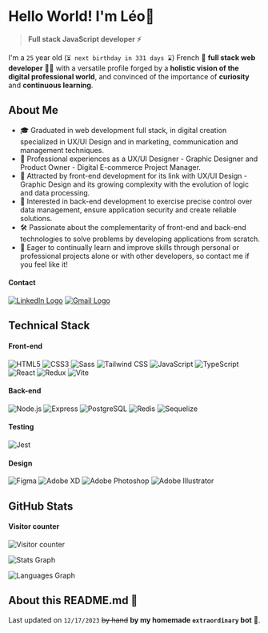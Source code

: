 # Hello World! I'm Léo👋

> **Full stack JavaScript developer ⚡️**

I'm a `25` year old (`⏳ next birthday in 331 days ⌛️`) French 🥐 **full stack web developer** 👨‍💻 with a versatile profile forged by a **holistic vision of the digital professional world**, and convinced of the importance of **curiosity** and **continuous learning**.

## About Me

- 🎓 Graduated in web development full stack, in digital creation specialized in UX/UI Design and in marketing, communication and management techniques.
- 💼 Professional experiences as a UX/UI Designer - Graphic Designer and Product Owner - Digital E-commerce Project Manager.
- 🎨 Attracted by front-end development for its link with UX/UI Design - Graphic Design and its growing complexity with the evolution of logic and data processing.
- 🔐 Interested in back-end development to exercise precise control over data management, ensure application security and create reliable solutions.
- 🛠️ Passionate about the complementarity of front-end and back-end technologies to solve problems by developing applications from scratch.
- 🚀 Eager to continually learn and improve skills through personal or professional projects alone or with other developers, so contact me if you feel like it!

#### Contact

[![LinkedIn Logo](https://img.shields.io/static/v1?message=LinkedIn&logo=linkedin&label=&color=0077B5&logoColor=white&labelColor=&style=flat)](https://www.linkedin.com/in/leoturco/)
[![Gmail Logo](https://img.shields.io/static/v1?message=Gmail&logo=gmail&label=&color=D14836&logoColor=white&labelColor=&style=flat)](mailto:leo.turco.83@gmail.com)

## Technical Stack

#### Front-end

![HTML5](https://skillicons.dev/icons?i=html)
![CSS3](https://skillicons.dev/icons?i=css)
![Sass](https://skillicons.dev/icons?i=sass)
![Tailwind CSS](https://skillicons.dev/icons?i=tailwind)
![JavaScript](https://skillicons.dev/icons?i=js)
![TypeScript](https://skillicons.dev/icons?i=ts)
![React](https://skillicons.dev/icons?i=react)
![Redux](https://skillicons.dev/icons?i=redux)
![Vite](https://skillicons.dev/icons?i=vite)

#### Back-end

![Node.js](https://skillicons.dev/icons?i=nodejs)
![Express](https://skillicons.dev/icons?i=express)
![PostgreSQL](https://skillicons.dev/icons?i=postgres)
![Redis](https://skillicons.dev/icons?i=redis)
![Sequelize](https://skillicons.dev/icons?i=sequelize)

#### Testing

![Jest](https://skillicons.dev/icons?i=jest)

#### Design

![Figma](https://skillicons.dev/icons?i=figma)
![Adobe XD](https://skillicons.dev/icons?i=xd)
![Adobe Photoshop](https://skillicons.dev/icons?i=ps)
![Adobe Illustrator](https://skillicons.dev/icons?i=ai)

## GitHub Stats

#### Visitor counter

![Visitor counter](https://profile-counter.glitch.me/luteor/count.svg?)

![Stats Graph](https://github-readme-stats.vercel.app/api?username=luteor&hide_title=false&hide_rank=&show_icons=true&include_all_commits=true&count_private=true&disable_animations=false&theme=dracula&locale=en&hide_border=false&order=1)

![Languages Graph](https://github-readme-stats.vercel.app/api/top-langs?username=luteor&locale=en&hide_title=false&layout=compact&card_width=320&langs_count=5&theme=dracula&hide_border=false&order=2)

<!-- ![Streak Graph](https://streak-stats.demolab.com?user=luteor&locale=en&mode=daily&theme=dracula&hide_border=false&border_radius=5&order=3) -->

## About this README.md 📄

Last updated on `12/17/2023` ~~by hand~~ **by my homemade `extraordinary` bot** 🤖.
